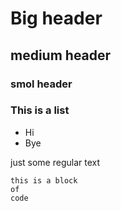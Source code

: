# Big header
## medium header
### smol header

### This is a list
* Hi
* Bye

just some regular text

```
this is a block
of
code
```
